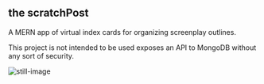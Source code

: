 
## the scratchPost 

A MERN app of virtual index cards for organizing screenplay outlines.

This project is not intended to be used exposes an API to MongoDB without any sort of security. 


![still-image](https://user-images.githubusercontent.com/40274451/75631842-33834e80-5bab-11ea-80dd-f914f4b5ce31.png)
